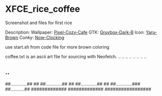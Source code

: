 # XFCE_rice_coffee
Screenshot and files for first rice

Description:
Wallpaper: [Pixel-Cozy-Cafe](https://wallpaperaccess.com/pixel-cafe#google_vignette)
GTK: [Gruvbox-Dark-B](https://github.com/Fausto-Korpsvart/Gruvbox-GTK-Theme)
Icon: [Yaru-Brown](https://github.com/Jannomag/Yaru-Colors/tree/master/Icons/Yaru-Brown)
Conky: [Now-Clocking](https://github.com/rayzr522/now-clocking)


use start.sh from code file for more brown coloring

coffee.txt is an ascii art file for sourcing with Neofetch.
        ..
      ..  ..
            ..
             ..
            ..
           ..
         ..
##       ..    ####
##.............##  ##
##.............##   ##
##.............## ##
##.............###
 ##...........##
  #############
  #############
#################

